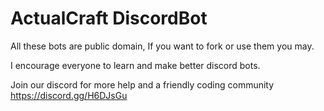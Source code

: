 # ActualCraft DiscordBot


All these bots are public domain, If you want to fork or use them you may.

I encourage everyone to learn and make better discord bots.

Join our discord for more help and a friendly coding community
https://discord.gg/H6DJsGu